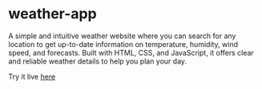 # weather-app

A simple and intuitive weather website where you can search for any location to get up-to-date information on temperature, humidity, wind speed, and forecasts. Built with HTML, CSS, and JavaScript, it offers clear and reliable weather details to help you plan your day.

Try it live [here](https://anwarmadani.github.io/weather-app/)
